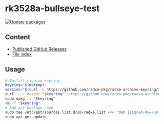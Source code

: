 # rk3528a-bullseye-test

[![Update packages](https://github.com/radxa-repo/rk3528a-bullseye-test/actions/workflows/update.yaml/badge.svg)](https://github.com/radxa-repo/rk3528a-bullseye-test/actions/workflows/update.yaml)

## Content

* [Published GitHub Releases](pkgs.json)
* [File index](files.list)

## Usage

```bash
# Install signing keyring
keyring="$(mktemp)"
version="$(curl -L https://github.com/radxa-pkg/radxa-archive-keyring/releases/latest/download/VERSION)"
curl -L --output "$keyring" "https://github.com/radxa-pkg/radxa-archive-keyring/releases/latest/download/radxa-archive-keyring_${version}_all.deb"
sudo dpkg -i "$keyring"
rm -f "$keyring"
# Add apt package repo
sudo tee /etc/apt/sources.list.d/20-radxa.list <<< "deb [signed-by=/usr/share/keyrings/radxa-archive-keyring.gpg] https://radxa-repo.github.io/rk3528a-bullseye-test/ rk3528a-bullseye-test main"
sudo apt-get update
```
